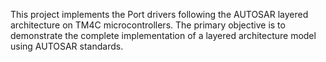 This project implements the Port drivers following the AUTOSAR layered architecture on TM4C microcontrollers. The primary objective is to demonstrate the complete implementation of a layered architecture model using AUTOSAR standards.
